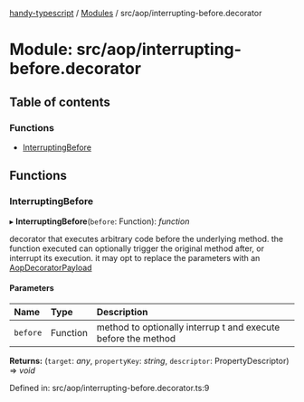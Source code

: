 [handy-typescript](../README.md) / [Modules](../modules.md) / src/aop/interrupting-before.decorator

# Module: src/aop/interrupting-before.decorator

## Table of contents

### Functions

- [InterruptingBefore](src_aop_interrupting_before_decorator.md#interruptingbefore)

## Functions

### InterruptingBefore

▸ **InterruptingBefore**(`before`: Function): *function*

decorator that executes arbitrary code before the underlying method. the function executed can
optionally trigger the original method after, or interrupt its execution. it may opt to replace
the parameters with an [AopDecoratorPayload](../interfaces/src_aop_aop_decorator_payload_interface.aopdecoratorpayload.md)

#### Parameters

| Name | Type | Description |
| :------ | :------ | :------ |
| `before` | Function | method to optionally interrup t and execute before the method |

**Returns:** (`target`: *any*, `propertyKey`: *string*, `descriptor`: PropertyDescriptor) => *void*

Defined in: src/aop/interrupting-before.decorator.ts:9
